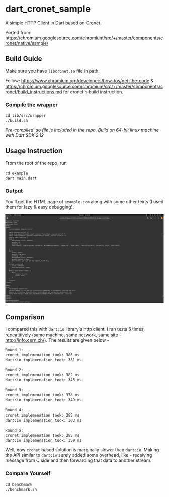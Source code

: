 # dart_cronet_sample

A simple HTTP Client in Dart based on Cronet.

Ported from: https://chromium.googlesource.com/chromium/src/+/master/components/cronet/native/sample/

## Build Guide

Make sure you have `libcronet.so` file in path.

Follow: https://www.chromium.org/developers/how-tos/get-the-code & https://chromium.googlesource.com/chromium/src/+/master/components/cronet/build_instructions.md for cronet's build instruction.


### Compile the wrapper

```
cd lib/src/wrapper
./build.sh
```

*Pre-compiled .so file is included in the repo. Build on 64-bit linux machine with Dart SDK 2.12*

## Usage Instruction

From the root of the repo, run

```
cd example
dart main.dart
```

### Output

You'll get the HTML page of `example.com` along with some other texts (I used them for lazy & easy debugging).


![example.com output](/output.png?raw=true "Screenshot")

## Comparison

I compared this with `dart:io` library's http client. I ran tests 5 times, repeatitively (same machine, same network, same site - http://info.cern.ch/). The results are given below -

```
Round 1:
cronet implemenation took: 385 ms
dart:io implemenation took: 351 ms

Round 2:
cronet implemenation took: 382 ms
dart:io implemenation took: 345 ms

Round 3:
cronet implemenation took: 378 ms
dart:io implemenation took: 349 ms

Round 4:
cronet implemenation took: 385 ms
dart:io implemenation took: 363 ms

Round 5:
cronet implemenation took: 385 ms
dart:io implemenation took: 359 ms
```

Well, now `cronet` based solution is marginally slower than `dart:io`. Making the API similar to `dart:io` surely added some overhead, like - receiving message from C side and then forwarding that data to another stream.

### Compare Yourself

```
cd benchmark
./benchmark.sh
```